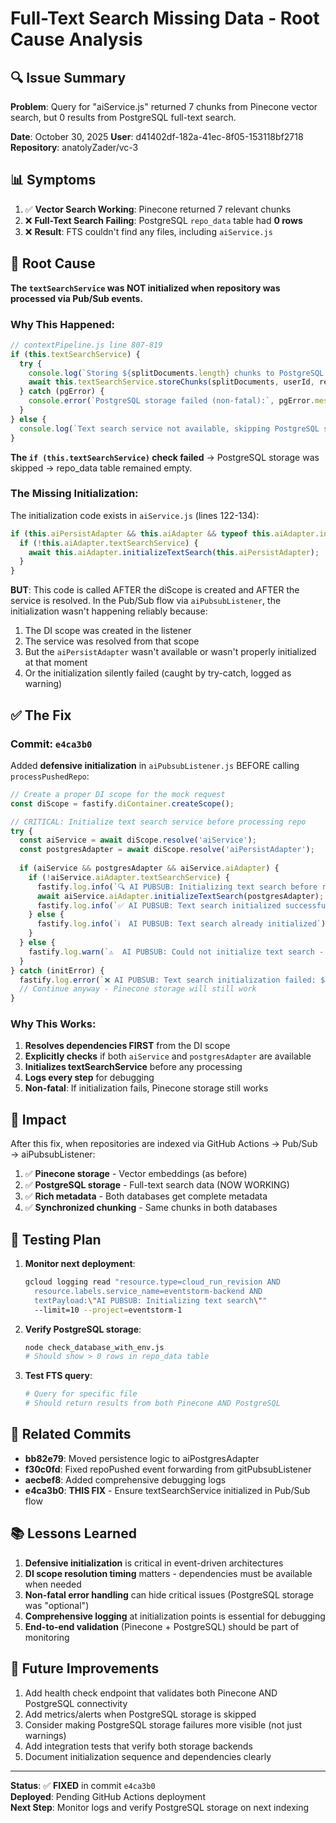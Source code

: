 # Full-Text Search Missing Data - Root Cause Analysis

## 🔍 Issue Summary

**Problem**: Query for "aiService.js" returned 7 chunks from Pinecone vector search, but 0 results from PostgreSQL full-text search.

**Date**: October 30, 2025
**User**: d41402df-182a-41ec-8f05-153118bf2718
**Repository**: anatolyZader/vc-3

## 📊 Symptoms

1. ✅ **Vector Search Working**: Pinecone returned 7 relevant chunks
2. ❌ **Full-Text Search Failing**: PostgreSQL `repo_data` table had **0 rows**
3. ❌ **Result**: FTS couldn't find any files, including `aiService.js`

## 🎯 Root Cause

**The `textSearchService` was NOT initialized when repository was processed via Pub/Sub events.**

### Why This Happened:

```javascript
// contextPipeline.js line 807-819
if (this.textSearchService) {
  try {
    console.log(`Storing ${splitDocuments.length} chunks to PostgreSQL...`);
    await this.textSearchService.storeChunks(splitDocuments, userId, repoId);
  } catch (pgError) {
    console.error(`PostgreSQL storage failed (non-fatal):`, pgError.message);
  }
} else {
  console.log(`Text search service not available, skipping PostgreSQL storage`);
}
```

**The `if (this.textSearchService)` check failed** → PostgreSQL storage was skipped → repo_data table remained empty.

### The Missing Initialization:

The initialization code exists in `aiService.js` (lines 122-134):

```javascript
if (this.aiPersistAdapter && this.aiAdapter && typeof this.aiAdapter.initializeTextSearch === 'function') {
  if (!this.aiAdapter.textSearchService) {
    await this.aiAdapter.initializeTextSearch(this.aiPersistAdapter);
  }
}
```

**BUT**: This code is called AFTER the diScope is created and AFTER the service is resolved. In the Pub/Sub flow via `aiPubsubListener`, the initialization wasn't happening reliably because:

1. The DI scope was created in the listener
2. The service was resolved from that scope
3. But the `aiPersistAdapter` wasn't available or wasn't properly initialized at that moment
4. Or the initialization silently failed (caught by try-catch, logged as warning)

## ✅ The Fix

### Commit: `e4ca3b0`

Added **defensive initialization** in `aiPubsubListener.js` BEFORE calling `processPushedRepo`:

```javascript
// Create a proper DI scope for the mock request
const diScope = fastify.diContainer.createScope();

// CRITICAL: Initialize text search service before processing repo
try {
  const aiService = await diScope.resolve('aiService');
  const postgresAdapter = await diScope.resolve('aiPersistAdapter');
  
  if (aiService && postgresAdapter && aiService.aiAdapter) {
    if (!aiService.aiAdapter.textSearchService) {
      fastify.log.info(`🔍 AI PUBSUB: Initializing text search before repo processing...`);
      await aiService.aiAdapter.initializeTextSearch(postgresAdapter);
      fastify.log.info(`✅ AI PUBSUB: Text search initialized successfully`);
    } else {
      fastify.log.info(`ℹ️  AI PUBSUB: Text search already initialized`);
    }
  } else {
    fastify.log.warn(`⚠️  AI PUBSUB: Could not initialize text search - missing dependencies`);
  }
} catch (initError) {
  fastify.log.error(`❌ AI PUBSUB: Text search initialization failed: ${initError.message}`);
  // Continue anyway - Pinecone storage will still work
}
```

### Why This Works:

1. **Resolves dependencies FIRST** from the DI scope
2. **Explicitly checks** if both `aiService` and `postgresAdapter` are available
3. **Initializes textSearchService** before any processing
4. **Logs every step** for debugging
5. **Non-fatal**: If initialization fails, Pinecone storage still works

## 🚀 Impact

After this fix, when repositories are indexed via GitHub Actions → Pub/Sub → aiPubsubListener:

1. ✅ **Pinecone storage** - Vector embeddings (as before)
2. ✅ **PostgreSQL storage** - Full-text search data (NOW WORKING)
3. ✅ **Rich metadata** - Both databases get complete metadata
4. ✅ **Synchronized chunking** - Same chunks in both databases

## 📝 Testing Plan

1. **Monitor next deployment**:
   ```bash
   gcloud logging read "resource.type=cloud_run_revision AND 
     resource.labels.service_name=eventstorm-backend AND 
     textPayload:\"AI PUBSUB: Initializing text search\"" 
     --limit=10 --project=eventstorm-1
   ```

2. **Verify PostgreSQL storage**:
   ```bash
   node check_database_with_env.js
   # Should show > 0 rows in repo_data table
   ```

3. **Test FTS query**:
   ```bash
   # Query for specific file
   # Should return results from both Pinecone AND PostgreSQL
   ```

## 🔄 Related Commits

- **bb82e79**: Moved persistence logic to aiPostgresAdapter
- **f30c0fd**: Fixed repoPushed event forwarding from gitPubsubListener
- **aecbef8**: Added comprehensive debugging logs
- **e4ca3b0**: **THIS FIX** - Ensure textSearchService initialized in Pub/Sub flow

## 📚 Lessons Learned

1. **Defensive initialization** is critical in event-driven architectures
2. **DI scope resolution timing** matters - dependencies must be available when needed
3. **Non-fatal error handling** can hide critical issues (PostgreSQL storage was "optional")
4. **Comprehensive logging** at initialization points is essential for debugging
5. **End-to-end validation** (Pinecone + PostgreSQL) should be part of monitoring

## 🎯 Future Improvements

1. Add health check endpoint that validates both Pinecone AND PostgreSQL connectivity
2. Add metrics/alerts when PostgreSQL storage is skipped
3. Consider making PostgreSQL storage failures more visible (not just warnings)
4. Add integration tests that verify both storage backends
5. Document initialization sequence and dependencies clearly

---

**Status**: ✅ **FIXED** in commit `e4ca3b0`  
**Deployed**: Pending GitHub Actions deployment  
**Next Step**: Monitor logs and verify PostgreSQL storage on next indexing
